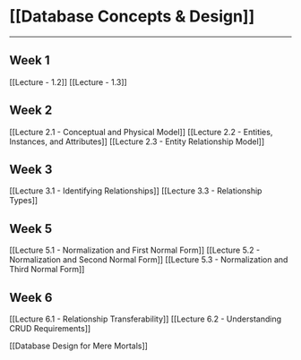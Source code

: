 #  [[Database Concepts & Design]]
---

## Week 1

[[Lecture - 1.2]]
[[Lecture - 1.3]]

## Week 2

[[Lecture 2.1 - Conceptual and Physical Model]]
[[Lecture 2.2 - Entities,  Instances, and Attributes]]
[[Lecture 2.3 - Entity Relationship Model]]


## Week 3

[[Lecture 3.1 - Identifying Relationships]]
[[Lecture 3.3 - Relationship Types]]

## Week 5

[[Lecture 5.1 - Normalization and First Normal Form]]
[[Lecture 5.2 - Normalization and Second Normal Form]]
[[Lecture 5.3 - Normalization and Third Normal Form]]

## Week 6

[[Lecture 6.1 - Relationship Transferability]]
[[Lecture 6.2 - Understanding CRUD Requirements]]


[[Database Design for Mere Mortals]]

